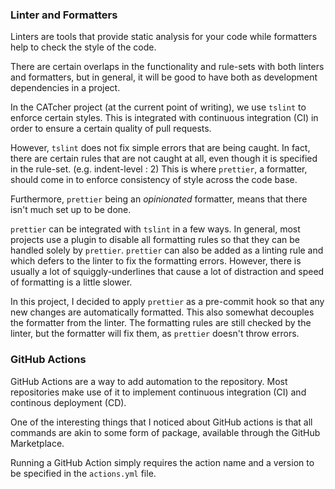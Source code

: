 ### Linter and Formatters

Linters are tools that provide static analysis for your code while formatters help to check the style of the code.

There are certain overlaps in the functionality and rule-sets with both linters and formatters, but in general, it will be good to have both as development dependencies in a project.

In the CATcher project (at the current point of writing), we use `tslint` to enforce certain styles. 
This is integrated with continuous integration (CI) in order to ensure a certain quality of pull requests.

However, `tslint` does not fix simple errors that are being caught.
In fact, there are certain rules that are not caught at all, even though it is specified in the rule-set. (e.g. indent-level : 2)
This is where `prettier`, a formatter, should come in to enforce consistency of style across the code base.

Furthermore, `prettier` being an _opinionated_ formatter, means that there isn't much set up to be done. 

`prettier` can be integrated with `tslint` in a few ways.
In general, most projects use a plugin to disable all formatting rules so that they can be handled solely by `prettier`.
`prettier` can also be added as a linting rule and which defers to the linter to fix the formatting errors. 
However, there is usually a lot of squiggly-underlines that cause a lot of distraction and speed of formatting is a little slower.

In this project, I decided to apply `prettier` as a pre-commit hook so that any new changes are automatically formatted. 
This also somewhat decouples the formatter from the linter. 
The formatting rules are still checked by the linter, but the formatter will fix them, as `prettier` doesn't throw errors.

### GitHub Actions

GitHub Actions are a way to add automation to the repository. 
Most repositories make use of it to implement continuous integration (CI) and continous deployment (CD).

One of the interesting things that I noticed about GitHub actions is that all commands are akin to some form of package, 
available through the GitHub Marketplace.

Running a GitHub Action simply requires the action name and a version to be specified in the `actions.yml` file.
